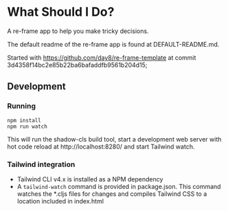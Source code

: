 # What Should I Do?

A re-frame app to help you make tricky decisions.

The default readme of the re-frame app is found at DEFAULT-README.md.

Started with https://github.com/day8/re-frame-template at commit 3d4358f14bc2e85b22ba6bafaddfb9561b204d15;

## Development

### Running

```
npm install
npm run watch
```

This will run the shadow-cls build tool, start a development web server with hot code reload
at http://localhost:8280/ and start Tailwind watch.

### Tailwind integration

- Tailwind CLI v4.x is installed as a NPM dependency
- A `tailwind-watch` command is provided in package.json. This command watches the *.cljs files for changes and compiles Tailwind CSS to a location included in index.html
